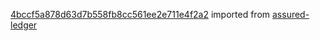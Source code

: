 [4bccf5a878d63d7b558fb8cc561ee2e711e4f2a2](https://github.com/insolar/assured-ledger/commit/4bccf5a878d63d7b558fb8cc561ee2e711e4f2a2) imported from [assured-ledger](https://github.com/insolar/assured-ledger)
